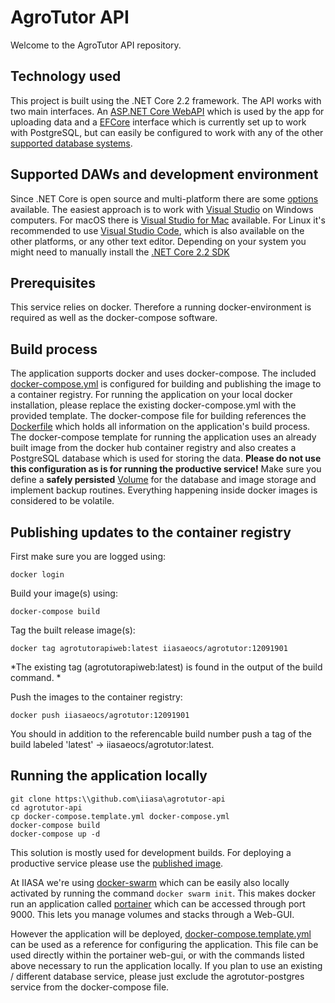 # AgroTutor API
Welcome to the AgroTutor API repository.

## Technology used

This project is built using the .NET Core 2.2 framework.
The API works with two main interfaces. An [ASP.NET Core WebAPI](https://docs.microsoft.com/en-us/aspnet/core/web-api/?view=aspnetcore-2.2) which is used by the app for uploading data and a [EFCore](https://docs.microsoft.com/en-us/ef/core/) interface which is currently set up to work with PostgreSQL, but can easily be configured to work with any of the other [supported database systems](https://docs.microsoft.com/en-us/ef/core/providers/). 

## Supported DAWs and development environment

Since .NET Core is open source and multi-platform there are some [options](https://docs.microsoft.com/en-us/dotnet/core/get-started?tabs=windows) available. The easiest approach is to work with [Visual Studio](https://visualstudio.microsoft.com/vs/) on Windows computers. For macOS there is [Visual Studio for Mac](https://visualstudio.microsoft.com/vs/mac/) available. For Linux it's recommended to use [Visual Studio Code](https://code.visualstudio.com/), which is also available on the other platforms, or any other text editor. 
Depending on your system you might need to manually install the [.NET Core 2.2 SDK](https://dotnet.microsoft.com/download)

## Prerequisites

This service relies on docker. Therefore a running docker-environment is required as well as the docker-compose software. 

## Build process

The application supports docker and uses docker-compose. The included [docker-compose.yml](./docker-compose.yml) is configured for building and publishing the image to a container registry. For running the application on your local docker installation, please replace the existing docker-compose.yml with the provided template. The docker-compose file for building references the [Dockerfile](./AgrotutorAPI.web/Dockerfile) which holds all information on the application's build process. The docker-compose template for running the application uses an already built image from the docker hub container registry and also creates a PostgreSQL database which is used for storing the data. __Please do not use this configuration as is for running the productive service!__ Make sure you define a __safely persisted__ [Volume](https://docs.docker.com/storage/volumes/) for the database and image storage and implement backup routines. Everything happening inside docker images is considered to be volatile.

## Publishing updates to the container registry

First make sure you are logged using:
```
docker login
```

Build your image(s) using:
```
docker-compose build
```
Tag the built release image(s):
```
docker tag agrotutorapiweb:latest iiasaeocs/agrotutor:12091901
```
*The existing tag (agrotutorapiweb:latest) is found in the output of the build command. *

Push the images to the container registry:
```
docker push iiasaeocs/agrotutor:12091901
```

You should in addition to the referencable build number push a tag of the build labeled 'latest' -> iiasaeocs/agrotutor:latest.

## Running the application locally
```
git clone https:\\github.com\iiasa\agrotutor-api
cd agrotutor-api
cp docker-compose.template.yml docker-compose.yml
docker-compose build
docker-compose up -d
```

This solution is mostly used for development builds. For deploying a productive service please use the [published image](https://hub.docker.com/r/iiasaeocs/agrotutor).

At IIASA we're using [docker-swarm](https://docs.docker.com/engine/swarm/) which can be easily also locally activated by running the command `docker swarm init`. This makes docker run an application called [portainer](https://www.portainer.io/) which can be accessed through port 9000. This lets you manage volumes and stacks through a Web-GUI.

However the application will be deployed, [docker-compose.template.yml](docker-compose.template.yml) can be used as a reference for configuring the application. This file can be used directly within the portainer web-gui, or with the commands listed above necessary to run the application locally. If you plan to use an existing / different database service, please just exclude the agrotutor-postgres service from the docker-compose file.


